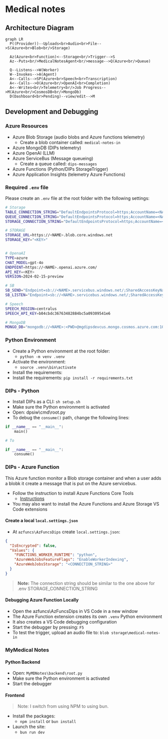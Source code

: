 # Medical notes

## Architecture Diagram

```mermaid
graph LR
  P((Provider))--Uploads<br>Audio<br>File-->S(Azure<br>Blob<br/>Storage)

  Az(Azure<br>Function)<--Storage<br/>Trigger-->S
  Az--Puts<br/>MedicalNotesAgent<br/>message-->Q(Azure<br/>Queue)
  
  Q--Listens-->W(Worker)
  W--Invokes-->A(Agent)
  A<--Calls-->SP(Azure<br>Speech<br>Transcription)
  A<--Calls-->O(Azure<br/>OpenAI<br>Completion)
  A<--Writes<br/>Telemetry<br/>Job Progress-->M(Azure<br/>CosmosDB<br/>MongoDb)
  D(Dashboard<br>Pending)--view/edit-->M

```

## Development and Debugging

### Azure Resources

- Azure Blob Storage (audio blobs and Azure functions telemetry)
  - Create a blob container called: `medical-notes-in`
- Azure MongoDB (DIPs telemetry)
- Azure OpenAI (LLM)
- Azure ServiceBus (Message queueing)
  - Create a queue called: `dips-messages`
- Azure Functions (Python/DIPs StorageTrigger)
- Azure Application Insights (telemetry Azure Functions)



### Required `.env` file

Please create an `.env` file at the root folder with the following settings:

```bash
# Storage
TABLE_CONNECTION_STRING="DefaultEndpointsProtocol=https;AccountName=<NAME>;AccountKey=<KEY>;EndpointSuffix=core.windows.net"
QUEUE_CONNECTION_STRING="DefaultEndpointsProtocol=https;AccountName=<NAME>;AccountKey=<KEY>;EndpointSuffix=core.windows.net"
STORAGE_CONNECTION_STRING="DefaultEndpointsProtocol=https;AccountName=<NAME>;AccountKey=<KEY>;EndpointSuffix=core.windows.net"

# STORAGE
STORAGE_URL=https://<NAME>.blob.core.windows.net
STORAGE_KEY="<KEY>"


# OpenaAI
TYPE=azure
CHAT_MODEL=gpt-4o
ENDPOINT=https://<NAME>.openai.azure.com/
API_KEY=<KEY>
VERSION=2024-02-15-preview

# SB
SB_SEND="Endpoint=sb://<NAME>.servicebus.windows.net/;SharedAccessKeyName=DIPS_SEND;SharedAccessKey=<KEY>;EntityPath=dips-messages"
SB_LISTEN="Endpoint=sb://<NAME>.servicebus.windows.net/;SharedAccessKeyName=DIPS_LISTEN;SharedAccessKey=<KEY>;EntityPath=dips-messages"

# Speech
SPEECH_REGION=centralus
SPEECH_API_KEY=b04cbdc36763482884bc5a09309541e6

# MongoDB
MONGO_DB="mongodb://<NAME>:<PWD>@mgdipsdevcus.mongo.cosmos.azure.com:10255/?ssl=true&retrywrites=false&replicaSet=globaldb&maxIdleTimeMS=120000&appName=@mgdipsdevcus@"
```
### Python Environment

- Create a Python environment at the root folder:
  - `python -m venv .venv`
- Activate the environment:
  - `source .venv\bin\activate`
- Install the requirements:
- Install the requirements: `pip install -r requirements.txt`

### DIPs - Python

- Install DIPs as a CLI: `sh setup.sh`
- Make sure the Python environment is activated
- Open: dpsiw\cmd\root.py
- To debug the `consume()` path, change the following lines:

```python
if __name__ == "__main__":
    main()

# To

if __name__ == "__main__":
    consume()
```

### DIPs - Azure Function

This Azure function monitor a Blob storage container and when a user adds a blobk it create a message that is put on the Azure servicebus.

- Follow the instruction to install Azure Functions Core Tools
  - [Instructions](https://learn.microsoft.com/en-us/azure/azure-functions/create-first-function-cli-python?tabs=linux%2Cbash%2Cazure-cli%2Cbrowser)
- You may also want to install the Azure Functions and Azure Storage VS Code extensions

#### Create a local `local.settings.json`

- At `azfuncs\AzFuncsDips` create `local.settings.json`:

```json
{
  "IsEncrypted": false,
  "Values": {
    "FUNCTIONS_WORKER_RUNTIME": "python",
    "AzureWebJobsFeatureFlags": "EnableWorkerIndexing",
    "AzureWebJobsStorage": "<CONNECTION_STRING>"
  }
}
```

> **Note:** The connection string should be similar to the one above for .env STORAGE_CONNECTION_STRING

#### Debugging Azure Function Locally

- Open the azfuncs\AzFuncsDips in VS Code in a new window
- The Azure Function extension creates its own `.venv` Python environment
- It also creates a VS Code debugging configuration
- Start the debugger by pressing: `F5`
- To test the trigger, upload an audio file to: `blob storage\medical-notes-in`

### MyMedical Notes

#### Python Backend

- Open: `MyMDNotes\backend\root.py`
- Make sure the Python environment is activated
- Start the debugger

#### Frontend

> Note: I switch from using NPM to using bun.

- Install the packages: 
  - `npm install` or `bun install`
- Launch the site: 
  - `bun run dev`
